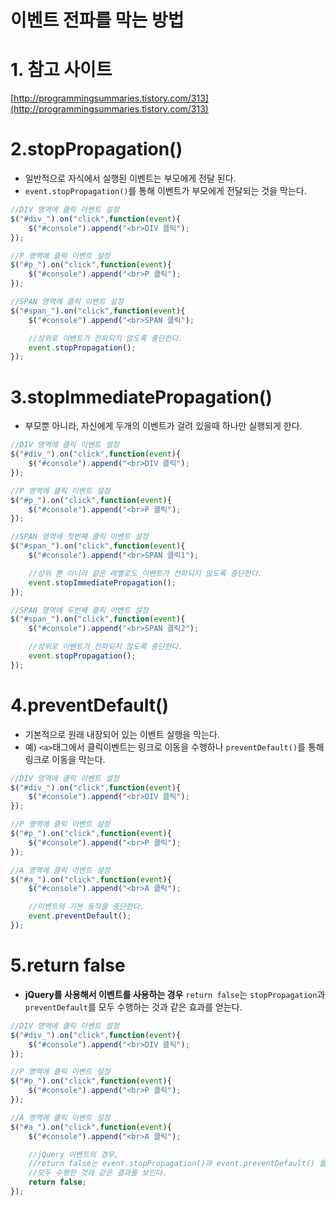 # 이벤트 전파를 막는 방법
# 1. 참고 사이트
[http://programmingsummaries.tistory.com/313](http://programmingsummaries.tistory.com/313)
# 2.stopPropagation()
- 일반적으로 자식에서 실행된 이벤트는 부모에게 전달 된다.
- `event.stopPropagation()`를 통해 이벤트가 부모에게 전달되는 것을 막는다.
```javascript
//DIV 영역에 클릭 이벤트 설정
$("#div_").on("click",function(event){
    $("#console").append("<br>DIV 클릭");
});

//P 영역에 클릭 이벤트 설정
$("#p_").on("click",function(event){
    $("#console").append("<br>P 클릭");
});

//SPAN 영역에 클릭 이벤트 설정
$("#span_").on("click",function(event){
    $("#console").append("<br>SPAN 클릭");

    //상위로 이벤트가 전파되지 않도록 중단한다.
    event.stopPropagation();
});
```

# 3.stopImmediatePropagation()
- 부모뿐 아니라, 자신에게 두개의 이벤트가 걸려 있을때 하나만 실행되게 한다.
```javascript
//DIV 영역에 클릭 이벤트 설정
$("#div_").on("click",function(event){
    $("#console").append("<br>DIV 클릭");
});

//P 영역에 클릭 이벤트 설정
$("#p_").on("click",function(event){
    $("#console").append("<br>P 클릭");
});

//SPAN 영역에 첫번째 클릭 이벤트 설정
$("#span_").on("click",function(event){
    $("#console").append("<br>SPAN 클릭1");

    //상위 뿐 아니라 같은 레벨로도 이벤트가 전파되지 않도록 중단한다.
    event.stopImmediatePropagation();
});

//SPAN 영역에 두번째 클릭 이벤트 설정
$("#span_").on("click",function(event){
    $("#console").append("<br>SPAN 클릭2");

    //상위로 이벤트가 전파되지 않도록 중단한다.
    event.stopPropagation();
});
```
# 4.preventDefault()
- 기본적으로 원래 내장되어 있는 이벤트 실행을 막는다.
- 예) `<a>`태그에서 클릭이벤트는 링크로 이동을 수행하나 `preventDefault()`를 통해 링크로 이동을 막는다.
```javascript
//DIV 영역에 클릭 이벤트 설정
$("#div_").on("click",function(event){
    $("#console").append("<br>DIV 클릭");
});

//P 영역에 클릭 이벤트 설정
$("#p_").on("click",function(event){
    $("#console").append("<br>P 클릭");
});

//A 영역에 클릭 이벤트 설정
$("#a_").on("click",function(event){
    $("#console").append("<br>A 클릭");

    //이벤트의 기본 동작을 중단한다.
    event.preventDefault();
});
```
# 5.return false
- **jQuery를 사용해서 이벤트를 사용하는 경우** `return false`는 `stopPropagation`과 `preventDefault`를 모두 수행하는 것과 같은 효과를 얻는다.
```javascript
//DIV 영역에 클릭 이벤트 설정
$("#div_").on("click",function(event){
    $("#console").append("<br>DIV 클릭");
});

//P 영역에 클릭 이벤트 설정
$("#p_").on("click",function(event){
    $("#console").append("<br>P 클릭");
});

//A 영역에 클릭 이벤트 설정
$("#a_").on("click",function(event){
    $("#console").append("<br>A 클릭");

    //jQuery 이벤트의 경우,
    //return false는 event.stopPropagation()과 event.preventDefault() 를
    //모두 수행한 것과 같은 결과를 보인다.
    return false;
});
```
